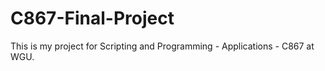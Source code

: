 # C867-Final-Project
This is my project for Scripting and Programming - Applications - C867 at WGU.
